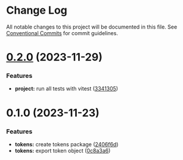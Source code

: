 # Change Log

All notable changes to this project will be documented in this file.
See [Conventional Commits](https://conventionalcommits.org) for commit guidelines.

# [0.2.0](https://github.com/vtex/shoreline/compare/@vtex/shoreline-tokens@0.1.0...@vtex/shoreline-tokens@0.2.0) (2023-11-29)

### Features

- **project:** run all tests with vitest ([3341305](https://github.com/vtex/shoreline/commit/334130552c7a54321a0b7f2569560af22b5a0f41))

# 0.1.0 (2023-11-23)

### Features

- **tokens:** create tokens package ([2406f6d](https://github.com/vtex/admin-ui/commit/2406f6deb450f03eaf9c96b4664d224269ee98de))
- **tokens:** export token object ([0c8a3a6](https://github.com/vtex/admin-ui/commit/0c8a3a64ce887e79cb8ec8c31d8f0caeb946e7e4))
